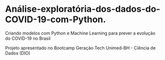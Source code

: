 # Análise-exploratória-dos-dados-do-COVID-19-com-Python.
Criando modelos com Python e Machine Learning para prever a evolução do COVID-19 no Brasil

Projeto apresentado no Bootcamp Geração Tech Unimed-BH - Ciência de Dados (DIO)

